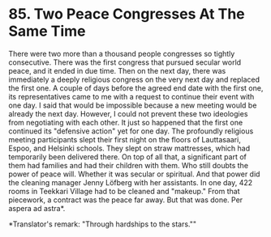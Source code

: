 


    
# 85. Two Peace Congresses At The Same Time

There were two more than a thousand people congresses so tightly consecutive. There was the first congress that pursued secular world peace, and it ended in due time. Then on the next day, there was immediately a deeply religious congress on the very next day and replaced the first one. A couple of days before the agreed end date with the first one, its representatives came to me with a request to continue their event with one day. I said that would be impossible because a new meeting would be already the next day. However, I could not prevent these two ideologies from negotiating with each other. It just so happened that the first one continued its "defensive action" yet for one day. The profoundly religious meeting participants slept their first night on the floors of Lauttasaari, Espoo, and Helsinki schools. They slept on straw mattresses, which had temporarily been delivered there. On top of all that, a significant part of them had families and had their children with them. Who still doubts the power of peace will. Whether it was secular or spiritual. And that power did the cleaning manager Jenny Löfberg with her assistants. In one day, 422 rooms in Teekkari Village had to be cleaned and "makeup." From that piecework, a contract was the peace far away. But that was done. Per aspera ad astra\*.

\*Translator's remark: "Through hardships to the stars.""
